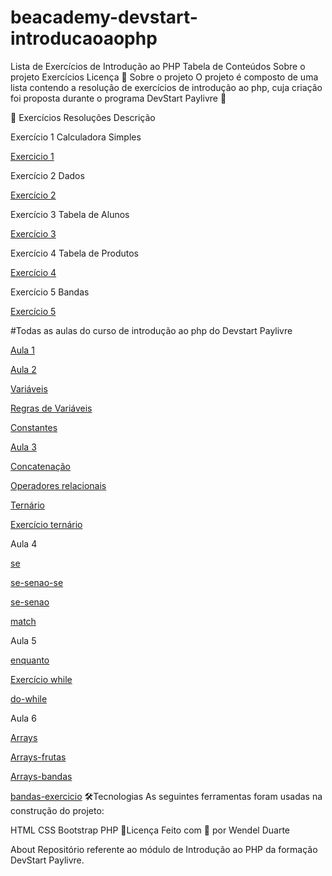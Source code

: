 # beacademy-devstart-introducaoaophp


Lista de Exercícios de Introdução ao PHP
Tabela de Conteúdos
Sobre o projeto
Exercícios
Licença
📃 Sobre o projeto
O projeto é composto de uma lista contendo a resolução de exercícios de introdução ao php, cuja criação foi proposta durante o programa DevStart Paylivre 🚀

🎯 Exercícios
Resoluções	Descrição

Exercício 1	Calculadora Simples

[Exercicio 1](./aula2.php)

Exercício 2	Dados

[Exercício 2](https://github.com/Wendeldev87/beacademy-devstart-introducaoaophp/blob/beacademy-devstart-gitegithub/dados.php)

Exercício 3	Tabela de Alunos

[Exercício 3](https://github.com/Wendeldev87/beacademy-devstart-introducaoaophp/blob/beacademy-devstart-gitegithub/alunos.php)

Exercício 4	Tabela de Produtos

[Exercício 4](https://github.com/Wendeldev87/beacademy-devstart-introducaoaophp/blob/beacademy-devstart-gitegithub/produtos.php)

Exercício 5 Bandas

[Exercício 5](https://github.com/Wendeldev87/beacademy-devstart-introducaoaophp/blob/beacademy-devstart-gitegithub/bandas-exercicio.php)

#Todas as aulas do curso de introdução ao php do Devstart Paylivre


[Aula 1](https://github.com/Wendeldev87/beacademy-devstart-introducaoaophp/blob/b581f63743f4e48b2fc0bbe7b922af3a13b91f32/index.php)

[Aula 2](https://github.com/Wendeldev87/beacademy-devstart-introducaoaophp/blob/53eac4c9897145146d23314ddb42a9e070276c52/aula2.php)

[Variáveis](https://github.com/Wendeldev87/beacademy-devstart-introducaoaophp/blob/2e322760a4975635e6516c2bdb266bb19a814b1c/variav%C3%A9isphp.txt)

[Regras de Variáveis](https://github.com/Wendeldev87/beacademy-devstart-introducaoaophp/blob/8f91df9a27cf9e0459da19b573f4a87e71d71b90/regrasdevariaveis.txt)

[Constantes](https://github.com/Wendeldev87/beacademy-devstart-introducaoaophp/blob/8f91df9a27cf9e0459da19b573f4a87e71d71b90/constantes.txt)

[Aula 3](https://github.com/Wendeldev87/beacademy-devstart-introducaoaophp/blob/fc8a350e2aed22e6b045c354ee5dbc086ea77ef7/index.txt)

[Concatenação](https://github.com/Wendeldev87/beacademy-devstart-introducaoaophp/blob/dcf69fb6d1ee5e82c00ca3d7892638f033bbe3b3/concat.txt)

[Operadores relacionais](https://github.com/Wendeldev87/beacademy-devstart-introducaoaophp/blob/a08077b146f3b6c7a9252a1a70bb426814e451cf/operadoresrelacionais.txt)

[Ternário](https://github.com/Wendeldev87/beacademy-devstart-introducaoaophp/blob/9abd7183bda50746c79d2562e798f24159b3c50d/ternario.txt)

[Exercício ternário](https://github.com/Wendeldev87/beacademy-devstart-introducaoaophp/blob/9abd7183bda50746c79d2562e798f24159b3c50d/ternario.php)

Aula 4

[se](https://github.com/Wendeldev87/beacademy-devstart-introducaoaophp/blob/861d51ff76c9d170b7698fdf4c21b60aa662dd39/se.php)

[se-senao-se](https://github.com/Wendeldev87/beacademy-devstart-introducaoaophp/blob/861d51ff76c9d170b7698fdf4c21b60aa662dd39/se-senao-se.php)

[se-senao](https://github.com/Wendeldev87/beacademy-devstart-introducaoaophp/blob/861d51ff76c9d170b7698fdf4c21b60aa662dd39/se-senao.php)

[match](https://github.com/Wendeldev87/beacademy-devstart-introducaoaophp/blob/2b64e9a1c292b39f008d0aac882d309b25ef0d60/match.php)

Aula 5

[enquanto](https://github.com/Wendeldev87/beacademy-devstart-introducaoaophp/blob/e459d0046d40b4cb2fe2caca47ec0ebc6c35b6db/enquanto.php)

[Exercício while](https://github.com/Wendeldev87/beacademy-devstart-introducaoaophp/blob/0e57bfdc4ec592886d3851cfc662de5918f5f55c/exerc%C3%ADcio-while.php)

[do-while](https://github.com/Wendeldev87/beacademy-devstart-introducaoaophp/blob/beacademy-devstart-gitegithub/do-while.php)

Aula 6

[Arrays](https://github.com/Wendeldev87/beacademy-devstart-introducaoaophp/blob/beacademy-devstart-gitegithub/arrays.php)

[Arrays-frutas](https://github.com/Wendeldev87/beacademy-devstart-introducaoaophp/blob/beacademy-devstart-gitegithub/frutas.php)

[Arrays-bandas](https://github.com/Wendeldev87/beacademy-devstart-introducaoaophp/blob/beacademy-devstart-gitegithub/bandas.php)

[bandas-exercicio](https://github.com/Wendeldev87/beacademy-devstart-introducaoaophp/blob/beacademy-devstart-gitegithub/bandas-exercicio.php)
🛠️Tecnologias
As seguintes ferramentas foram usadas na construção do projeto:

HTML
CSS
Bootstrap
PHP
📝Licença
Feito com 💙 por Wendel Duarte

About
Repositório referente ao módulo de Introdução ao PHP da formação DevStart Paylivre.

